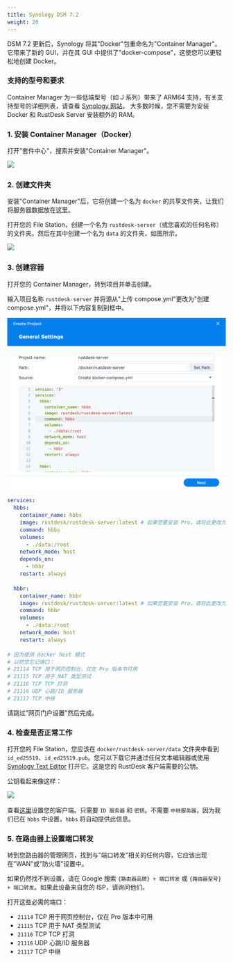 ```yaml
---
title: Synology DSM 7.2
weight: 20
---
```

<!-- For translators: When translating elements like "buttons", don't just translate, please refer actual naming in their interface. -->
DSM 7.2 更新后，Synology 将其"Docker"包重命名为"Container Manager"。它带来了新的 GUI，并在其 GUI 中提供了"docker-compose"，这使您可以更轻松地创建 Docker。

### 支持的型号和要求

Container Manager 为一些低端型号（如 J 系列）带来了 ARM64 支持，有关支持型号的详细列表，请查看 [Synology 网站](https://www.synology.com/en-us/dsm/packages/ContainerManager)。
大多数时候，您不需要为安装 Docker 和 RustDesk Server 安装额外的 RAM。

### 1. 安装 Container Manager（Docker）

打开"套件中心"，搜索并安装"Container Manager"。

![](images/dsm7_install_container_manager_though_package_center.png)

### 2. 创建文件夹

安装"Container Manager"后，它将创建一个名为 `docker` 的共享文件夹，让我们将服务器数据放在这里。

打开您的 File Station，创建一个名为 `rustdesk-server`（或您喜欢的任何名称）的文件夹。然后在其中创建一个名为 `data` 的文件夹，如图所示。

![](images/dsm7_create_required_folders.png)

### 3. 创建容器

打开您的 Container Manager，转到项目并单击创建。

输入项目名称 `rustdesk-server` 并将源从"上传 compose.yml"更改为"创建 compose.yml"，并将以下内容复制到框中。

![](images/dsm7_creating_project_init.png?v2)

```yaml
services:
  hbbs:
    container_name: hbbs
    image: rustdesk/rustdesk-server:latest # 如果您要安装 Pro，请将此更改为 rustdesk/rustdesk-server-pro:latest。
    command: hbbs
    volumes:
      - ./data:/root
    network_mode: host
    depends_on:
      - hbbr
    restart: always

  hbbr:
    container_name: hbbr
    image: rustdesk/rustdesk-server:latest # 如果您要安装 Pro，请将此更改为 rustdesk/rustdesk-server-pro:latest。
    command: hbbr
    volumes:
      - ./data:/root
    network_mode: host
    restart: always

# 因为使用 docker host 模式
# 以防您忘记端口：
# 21114 TCP 用于网页控制台，仅在 Pro 版本中可用
# 21115 TCP 用于 NAT 类型测试
# 21116 TCP TCP 打洞
# 21116 UDP 心跳/ID 服务器
# 21117 TCP 中继
```

请跳过"网页门户设置"然后完成。

### 4. 检查是否正常工作

打开您的 File Station，您应该在 `docker/rustdesk-server/data` 文件夹中看到 `id_ed25519`、`id_ed25519.pub`。您可以下载它并通过任何文本编辑器或使用 [Synology Text Editor](https://www.synology.com/en-us/dsm/packages/TextEditor) 打开它。这是您的 RustDesk 客户端需要的公钥。

公钥看起来像这样：

![](images/dsm7_viewing_public_key_though_syno_text_editor.png)

查看[这里](/docs/en/client)设置您的客户端。只需要 `ID 服务器` 和 `密钥`。不需要 `中继服务器`，因为我们已在 `hbbs` 中设置，`hbbs` 将自动提供此信息。

### 5. 在路由器上设置端口转发

转到您路由器的管理网页，找到与"端口转发"相关的任何内容，它应该出现在"WAN"或"防火墙"设置中。

如果仍然找不到设置，请在 Google 搜索 `{路由器品牌} + 端口转发` 或 `{路由器型号} + 端口转发`。如果此设备来自您的 ISP，请询问他们。

打开这些必需的端口：
  * `21114` TCP 用于网页控制台，仅在 Pro 版本中可用
  * `21115` TCP 用于 NAT 类型测试
  * `21116` TCP TCP 打洞
  * `21116` UDP 心跳/ID 服务器
  * `21117` TCP 中继